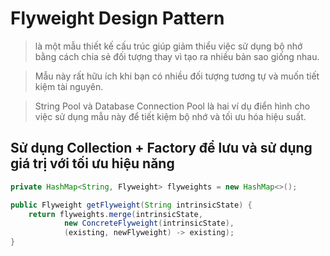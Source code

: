# Flyweight Design Pattern 
> là một mẫu thiết kế cấu trúc giúp giảm thiểu việc sử dụng bộ nhớ bằng cách chia sẻ đối tượng 
> thay vì tạo ra nhiều bản sao giống nhau. 

> Mẫu này rất hữu ích khi bạn có nhiều đối tượng tương tự và muốn tiết kiệm tài nguyên.

> String Pool và Database Connection Pool là hai ví dụ điển hình cho việc sử dụng mẫu này để tiết kiệm bộ nhớ và tối ưu hóa hiệu suất.

## Sử dụng Collection + Factory để lưu và sử dụng giá trị với tối ưu hiệu năng
```java
private HashMap<String, Flyweight> flyweights = new HashMap<>();

public Flyweight getFlyweight(String intrinsicState) {
    return flyweights.merge(intrinsicState,
            new ConcreteFlyweight(intrinsicState),
            (existing, newFlyweight) -> existing);
}
```


